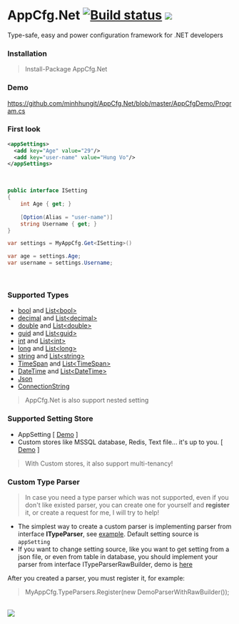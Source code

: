 # AppCfg.Net [![Build status](https://ci.appveyor.com/api/projects/status/8ifb08lenlmbdf0p?svg=true)](https://ci.appveyor.com/project/minhhungit/appcfg) <a href="https://www.nuget.org/packages/AppCfg.Net/"><img src="https://img.shields.io/nuget/v/AppCfg.Net.svg?style=flat" /> </a>

Type-safe, easy and power configuration framework for .NET developers

### Installation
> Install-Package AppCfg.Net

### Demo 
<a href="https://github.com/minhhungit/AppCfg.Net/blob/master/AppCfgDemo/Program.cs">https://github.com/minhhungit/AppCfg.Net/blob/master/AppCfgDemo/Program.cs</a>
<br />

### First look

```xml
<appSettings>
  <add key="Age" value="29"/>
  <add key="user-name" value="Hung Vo"/>
</appSettings>
```
<br />

```csharp
public interface ISetting
{
    int Age { get; }
	
    [Option(Alias = "user-name")] 
    string Username { get; }
}

var settings = MyAppCfg.Get<ISetting>()

var age = settings.Age;
var username = settings.Username;

```
<br />

### Supported Types
- <a href="https://github.com/minhhungit/AppCfg.Net/blob/master/AppCfg/TypeParsers/BooleanParser.cs" target="_blank">bool</a> and <a href="https://github.com/minhhungit/AppCfg.Net/blob/master/AppCfg/TypeParsers/ListBooleanParser.cs" target="_blank">List&#60;bool&#62;</a>
- <a href="https://github.com/minhhungit/AppCfg.Net/blob/master/AppCfg/TypeParsers/DecimalParser.cs" target="_blank">decimal</a> and <a href="https://github.com/minhhungit/AppCfg.Net/blob/master/AppCfg/TypeParsers/ListDecimalParser.cs" target="_blank">List&#60;decimal&#62;</a>
- <a href="https://github.com/minhhungit/AppCfg.Net/blob/master/AppCfg/TypeParsers/DoubleParser.cs" target="_blank">double</a> and <a href="https://github.com/minhhungit/AppCfg.Net/blob/master/AppCfg/TypeParsers/ListDoubleParser.cs" target="_blank">List&#60;double&#62;</a>
- <a href="https://github.com/minhhungit/AppCfg.Net/blob/master/AppCfg/TypeParsers/GuidParser.cs" target="_blank">guid</a> and <a href="https://github.com/minhhungit/AppCfg.Net/blob/master/AppCfg/TypeParsers/ListGuidParser.cs" target="_blank">List&#60;guid&#62;</a>
- <a href="https://github.com/minhhungit/AppCfg.Net/blob/master/AppCfg/TypeParsers/IntParser.cs" target="_blank">int</a> and <a href="https://github.com/minhhungit/AppCfg.Net/blob/master/AppCfg/TypeParsers/ListIntParser.cs" target="_blank">List&#60;int&#62;</a>
- <a href="https://github.com/minhhungit/AppCfg.Net/blob/master/AppCfg/TypeParsers/LongParser.cs" target="_blank">long</a> and <a href="https://github.com/minhhungit/AppCfg.Net/blob/master/AppCfg/TypeParsers/ListLongParser.cs" target="_blank">List&#60;long&#62;</a>
- <a href="https://github.com/minhhungit/AppCfg.Net/blob/master/AppCfg/TypeParsers/StringParser.cs" target="_blank">string</a> and <a href="https://github.com/minhhungit/AppCfg.Net/blob/master/AppCfg/TypeParsers/ListStringParser.cs" target="_blank">List&#60;string&#62;</a>
- <a href="https://github.com/minhhungit/AppCfg.Net/blob/master/AppCfg/TypeParsers/TimeSpanParser.cs" target="_blank">TimeSpan</a> and <a href="https://github.com/minhhungit/AppCfg.Net/blob/master/AppCfg/TypeParsers/ListTimespanParser.cs" target="_blank">List&#60;TimeSpan&#62;</a>
- <a href="https://github.com/minhhungit/AppCfg.Net/blob/master/AppCfg/TypeParsers/DateTimeParser.cs" target="_blank">DateTime</a> and <a href="https://github.com/minhhungit/AppCfg.Net/blob/master/AppCfg/TypeParsers/ListDateTimeParser.cs" target="_blank">List&#60;DateTime&#62;</a>
- <a href="https://github.com/minhhungit/AppCfg.Net/blob/master/AppCfg/TypeParsers/JsonParser.cs" target="_blank">Json</a>
- <a href="https://github.com/minhhungit/AppCfg.Net/blob/master/AppCfg/TypeParsers/ConnectionStringParser.cs" target="_blank">ConnectionString</a>

> AppCfg.Net is also support nested setting

### Supported Setting Store
- AppSetting [ <a href="https://github.com/minhhungit/AppCfg.Net/tree/master/AppCfgDemo" target="_blank">Demo</a> ]
- Custom stores like MSSQL database, Redis, Text file... it's up to you. [ <a href="https://github.com/minhhungit/AppCfg.Net/tree/master/AppCfgDemoMssql" target="_blank">Demo</a> ]

> With Custom stores, it also support multi-tenancy!

### Custom Type Parser
> In case you need a type parser which was not supported, even if you don't like existed parser, you can create one for yourself and **register** it, or create a request for me, I will try to help!

- The simplest way to create a custom parser is implementing parser from interface **ITypeParser**, see <a href="https://github.com/minhhungit/AppCfg.Net/blob/master/AppCfg/TypeParsers/IntParser.cs" target="_blank">example</a>. 
Default setting source is `appSetting`
- If you want to change setting source, like you want to get setting from a json file, or even from table in database, you should implement your parser from interface ITypeParserRawBuilder, demo is <a href="https://github.com/minhhungit/AppCfg.Net/blob/master/AppCfgDemo/CustomParsers/DemoParserWithRawBuilder.cs" target="_blank">here</a>

After you created a parser, you must register it, for example:
> MyAppCfg.TypeParsers.Register(new DemoParserWithRawBuilder<JsonPerson>());

<br />

<img src="https://raw.githubusercontent.com/minhhungit/AppCfg/master/wiki/images/demo.png" />
